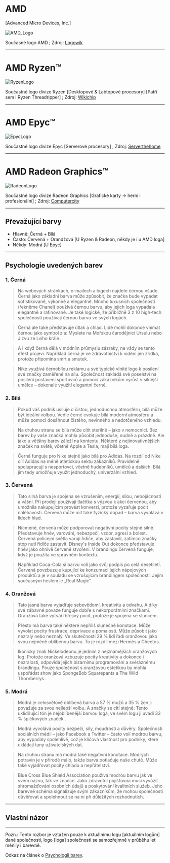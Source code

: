 # AMD 
[Advanced Micro Devices, Inc.]

![AMD_Logo](https://logowik.com/content/uploads/images/amd7686.jpg)

Současné logo AMD ; Zdroj: [Logowik](https://logowik.com/amd-vector-logo-1-5500.html)

---
# AMD Ryzen™

![RyzenLogo](https://en.wikichip.org/w/images/2/23/amd_ryzen_black_bg_logo.png)

Součastné logo divize Ryzen [Desktopové & Labtopové procesory] [Patří sem i Ryzen Threadripper] ; Zdroj: [Wikichip](https://en.wikichip.org/wiki/File:amd_ryzen_black_bg_logo.png)

---
# AMD Epyc™

![EpycLogo](https://www.servethehome.com/wp-content/uploads/2017/05/AMD-EPYC-Logo.jpg)

Součastné logo divize Epyc [Serverové procesory] ; Zdroj: [Serverthehome](https://www.servethehome.com/amd-epyc-new-amd-zen-based-server-brand-naples/)

---
# AMD Radeon Graphics™

![RadeonLogo](https://computercity.com/wp-content/uploads/image-71.png)

Součastné logo divize Radeon Graphics [Grafické karty -> herní i profesionální] ; Zdroj: [Computercity](https://computercity.com/hardware/video-cards/what-is-amd-radeon-and-do-i-need-it)

---
## Převažující barvy
- Hlavně: Černá + Bílá
- Často: Červená + Orandžová [U Ryzen & Radeon, někdy je i u AMD loga]
- Někdy: Modrá [U Epyc]

---
## Psychologie uvedených barev

### 1. Černá
> Na webových stránkách, e-mailech a logech najdete černou všude. Černá jako základní barva může způsobit, že značka bude vypadat sofistikovaně, výkonně a elegantně. Mnoho luxusních společností (řekněme Chanel) používá černou barvu, aby jejich loga vypadala elegantně a rafinovaně. Je také logické, že přibližně 3 z 10 high-tech společností používají černou barvu ve svých logách.

> Černá ale také představuje útlak a chlad. Lidé mohli dokonce vnímat černou jako symbol zla: Myslete na Mořskou čarodějnici Ursulu nebo Jizvu ze Lvího krále . 

> A i když černá dělá v módním průmyslu zázraky, ne vždy se tento efekt projeví. Například černá je ve zdravotnictví k vidění jen zřídka, protože připomíná smrt a smutek.

> Nike využívá černobílou reklamu a své typické vlnité logo k posílení své značky zaměřené na sílu. Společnost zakládá své poselství na posílení postavení sportovců a pomoci zákazníkům vyrůst v silnější umělce – dokonalé využití elegantní černé.

### 2. Bílá
> Pokud váš podnik usiluje o čistou, jednoduchou atmosféru, bílá může být ideální volbou. Vedle černé evokuje bílá moderní atmosféru a může pomoci dosáhnout čistého, nevinného a nedotčeného vzhledu. 

> Na druhou stranu se bílá může cítit sterilně – jako v nemocnici. Bez barev by vaše značka mohla působit jednoduše, nudně a prázdně. Ale jako u většiny barev záleží na kontextu. Některé z nejinovativnějších značek na světě, včetně Apple a Tesla, mají bílá loga.

> Černá funguje pro Nike stejně jako bílá pro Adidas. Na rozdíl od Nike cílí Adidas na méně atletickou sektu zákazníků. Pravidelně spolupracují s nesportovci, včetně hudebníků, umělců a dalších. Bílá jim tedy umožňuje využít jednoduchý, univerzální vzhled.

### 3. Červená
> Tato silná barva je spojena se vzrušením, energií, silou, nebojácností a vášní. Při prodeji používají tlačítka s výzvou k akci červenou, aby umožnila nakupujícím provést konverzi, protože vyzařuje pocit naléhavosti. Červená může mít také fyzický dopad – barva vyvolává v lidech hlad.

> Nicméně, červená může podporovat negativní pocity stejně silně. Představuje hněv, varování, nebezpečí, vzdor, agresi a bolest. Červená policejní světla varují řidiče, aby zastavili, zatímco značky stop nutí řidiče zastavit. Disney's Inside Out dokonce představuje hněv jako ohnivě červené stvoření. V brandingu červená funguje, když je použita ve správném kontextu.

> Například Coca-Cola si barvu volí jako svůj podpis po celá desetiletí. Červená povzbuzuje kupující ke konzumaci jejích nápojových produktů a je v souladu se vzrušujícím brandingem společnosti: Jejím současným heslem je „Real Magic“.

### 4. Oranžová
> Tato jasná barva vyjadřuje sebevědomí, kreativitu a odvahu. A díky své zábavné povaze funguje dobře s nekorporátními značkami. Oranžová také vytváří hřejivý pocit, protože je spojena se sluncem.

>Přesto má barva také některé nepříliš slunečné konotace. Může vyvolat pocity frustrace, deprivace a pomalosti. Může působit jako nezralý nebo neznalý. Ve skutečnosti 29 % lidí řadí oranžovou jako svou nejméně oblíbenou barvu. To je rozdíl mezi Hermès a Cheetos. 

> Ikonický znak Nickelodeonu je jedním z nejznámějších oranžových log. Protože oranžová vzbuzuje pocity kreativity a dokonce i nezralosti, odpovídá jejich bizarnímu programování a svéráznému brandingu. Pouze společnost s oranžovou estetikou by mohla uspořádat show jako SpongeBob Squarepants a The Wild Thornberrys .

### 5. Modrá
> Modrá je celosvětově oblíbená barva a 57 % mužů a 35 % žen ji považuje za svou nejlepší volbu. A značky se cítí stejně: Tento uklidňující tón je nejoblíbenější barvou loga, ve svém logu ji uvádí 33 % špičkových značek .

> Modrá vyvolává pocity bezpečí, síly, moudrosti a důvěry. Společnosti sociálních médií – jako Facebook a Twitter – často volí modrou barvu, aby vypadaly spolehlivě, což je klíčová vlastnost pro podniky, které ukládají tuny uživatelských dat.

> Na druhou stranu má modrá také negativní konotace. Modrých potravin je v přírodě málo, takže barva potlačuje naše chutě. Může také vyjadřovat pocity chladu a nepřátelství.

> Blue Cross Blue Shield Association používá modrou barvu jak ve svém názvu, tak ve značce. Jako zdravotní pojišťovna musí vyvážit shromažďování osobních údajů a poskytování kvalitních služeb. Jeho barevné schéma signalizuje svým zákazníkům, že mohou společnosti důvěřovat a spolehnout se na ni při důležitých rozhodnutích.

---
## Vlastní názor


---
Pozn.: Tento rozbor je vztažen pouze k aktuálnímu logu [aktuálním logům] dané společnosti, logo [loga] společnosti se samozřejmně v průběhu let měnily i barevně.

Odkaz na článek o [Psychologii barev](https://blog.hubspot.com/the-hustle/psychology-of-color).
